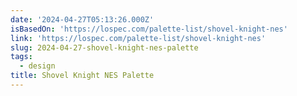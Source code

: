 ```yaml
---
date: '2024-04-27T05:13:26.000Z'
isBasedOn: 'https://lospec.com/palette-list/shovel-knight-nes'
link: 'https://lospec.com/palette-list/shovel-knight-nes'
slug: 2024-04-27-shovel-knight-nes-palette
tags:
  - design
title: Shovel Knight NES Palette
---
```


